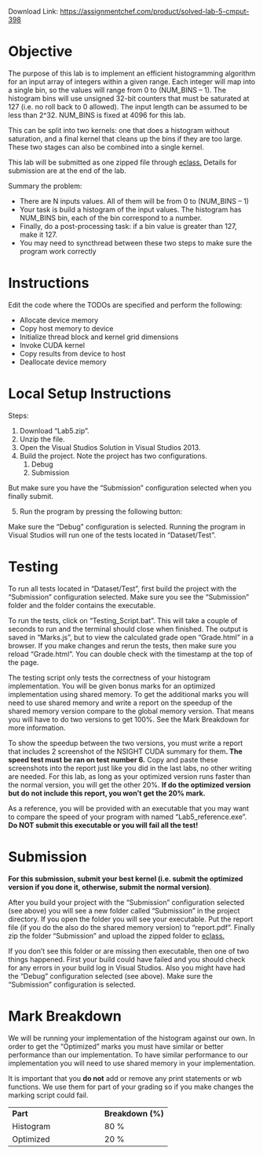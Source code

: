Download Link: https://assignmentchef.com/product/solved-lab-5-cmput-398
<br>
<h1>Objective</h1>

The purpose of this lab is to implement an efficient histogramming algorithm for an input array of integers within a given range. Each integer will map into a single bin, so the values will range from 0 to (NUM_BINS – 1). The histogram bins will use unsigned 32-bit counters that must be saturated at 127 (i.e. no roll back to 0 allowed). The input length can be assumed to be less than 2^32. NUM_BINS is fixed at 4096 for this lab.

This can be split into two kernels: one that does a histogram without saturation, and a final kernel that cleans up the bins if they are too large. These two stages can also be combined into a single kernel.

This lab will be submitted as one zipped file through <a href="https://eclass.srv.ualberta.ca/portal/">eclass</a><a href="https://eclass.srv.ualberta.ca/portal/">.</a> Details for submission are at the end of the lab.

Summary the problem:

<ul>

 <li>There are N inputs values. All of them will be from 0 to (NUM_BINS – 1)</li>

 <li>Your task is build a histogram of the input values. The histogram has NUM_BINS bin, each of the bin correspond to a number.</li>

 <li>Finally, do a post-processing task: if a bin value is greater than 127, make it 127.</li>

 <li>You may need to syncthread between these two steps to make sure the program work correctly</li>

</ul>

<h1>Instructions</h1>

Edit the code where the TODOs are specified and perform the following:

<ul>

 <li>Allocate device memory</li>

 <li>Copy host memory to device</li>

 <li>Initialize thread block and kernel grid dimensions</li>

 <li>Invoke CUDA kernel</li>

 <li>Copy results from device to host</li>

 <li>Deallocate device memory</li>

</ul>




<h1>Local Setup Instructions</h1>

Steps:

<ol>

 <li>Download “Lab5.zip”.</li>

 <li>Unzip the file.</li>

 <li>Open the Visual Studios Solution in Visual Studios 2013.</li>

 <li>Build the project. Note the project has two configurations.

  <ol>

   <li>Debug</li>

   <li>Submission</li>

  </ol></li>

</ol>

But make sure you have the “Submission” configuration selected when you finally submit.

<ol start="5">

 <li>Run the program by pressing the following button:</li>

</ol>

Make sure the “Debug” configuration is selected. Running the program in Visual Studios will run one of the tests located in “Dataset/Test”.

<h1>Testing</h1>

To run all tests located in “Dataset/Test”, first build the project with the “Submission” configuration selected. Make sure you see the “Submission” folder and the folder contains the executable.

To run the tests, click on “Testing_Script.bat”. This will take a couple of seconds to run and the terminal should close when finished. The output is saved in “Marks.js”, but to view the calculated grade open “Grade.html” in a browser. If you make changes and rerun the tests, then make sure you reload “Grade.html”. You can double check with the timestamp at the top of the page.

The testing script only tests the correctness of your histogram implementation. You will be given bonus marks for an optimized implementation using shared memory. To get the additional marks you will need to use shared memory and write a report on the speedup of the shared memory version compare to the global memory version. That means you will have to do two versions to get 100%. See the Mark Breakdown for more information.

To show the speedup between the two versions, you must write a report that includes 2 screenshot of the NSIGHT CUDA summary for them<strong>. The speed test must be ran on test number 6.</strong> Copy and paste these screenshots into the report just like you did in the last labs, no other writing are needed. For this lab, as long as your optimized version runs faster than the normal version, you will get the other 20%. <strong>If do the optimized version but do not include this report, you won’t get the 20% mark.</strong>

As a reference, you will be provided with an executable that you may want to compare the speed of your program with named “Lab5_reference.exe”. <strong>Do NOT submit this executable or you will fail all the test! </strong>

<h1>Submission</h1>

<strong>For this submission, submit your best kernel (i.e. submit the optimized version if you done it, otherwise, submit the normal version)</strong>.

After you build your project with the “Submission” configuration selected (see above) you will see a new folder called “Submission” in the project directory. If you open the folder you will see your executable. Put the report file (if you do the also do the shared memory version) to “report.pdf”. Finally zip the folder “Submission” and upload the zipped folder to <a href="https://eclass.srv.ualberta.ca/portal/">eclass</a><a href="https://eclass.srv.ualberta.ca/portal/">.</a>

If you don’t see this folder or are missing then executable, then one of two things happened. First your build could have failed and you should check for any errors in your build log in Visual Studios. Also you might have had the “Debug” configuration selected (see above). Make sure the “Submission” configuration is selected.

<h1>Mark Breakdown</h1>

We will be running your implementation of the histogram against our own. In order to get the “Optimized” marks you must have similar or better performance than our implementation. To have similar performance to our implementation you will need to use shared memory in your implementation.

It is important that you <strong>do not</strong> add or remove any print statements or wb functions. We use them for part of your grading so if you make changes the marking script could fail.

<strong> </strong>

<table width="293">

 <tbody>

  <tr>

   <td width="172"><strong>Part </strong></td>

   <td width="121"><strong>Breakdown (%) </strong></td>

  </tr>

  <tr>

   <td width="172">Histogram</td>

   <td width="121">80 %</td>

  </tr>

  <tr>

   <td width="172">Optimized</td>

   <td width="121">20 %</td>

  </tr>

 </tbody>

</table>


